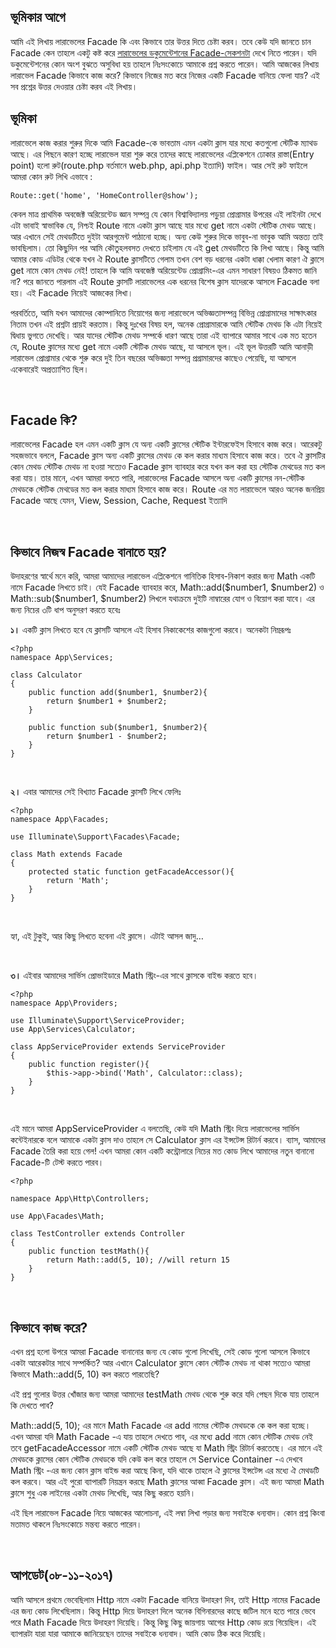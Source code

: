 <h2>ভূমিকার আগে</h2>
<p>আমি এই লিখায় লারাভেলের Facade কি এবং কিভাবে তার উত্তর দিতে চেষ্টা করব। তবে কেউ যদি জানতে চান Facade কেন তাহলে একটু কষ্ট করে <a href="https://laravel.com/docs/5.5/facades" target="_blank">লারাভেলের ডকুমেন্টেশনের Facade-সেকশনটা</a> দেখে নিতে পারেন। যদি ডকুমেন্টেশনের কোন অংশ বুঝতে অসুবিধা হয় তাহলে নিঃসংকোচে আমাকে প্রশ্ন  করতে পারেন। আমি আজকের লিখায় লারাভেল Facade কিভাবে কাজ করে? কিভাবে নিজের মত করে নিজের একটি Facade বানিয়ে ফেলা যায়? এই সব প্রশ্নের উত্তর দেওয়ার চেষ্টা করব এই লিখায়। </p>

<h2>ভূমিকা</h2>
<p>লারাভেলে কাজ করার শুরুর দিকে আমি Facade-কে ভাবতাম এমন একটা ক্লাস যার মধ্যে কতগুলো স্টেটিক ম্যাথড আছে। এর পিছনে কারণ হচ্ছে লারাভেল যারা শুরু করে তাদের কাছে লারাভেলের এপ্লিকেশনে ঢোকার রাস্তা(Entry point) হলো রুট(route.php বর্তমানে web.php, api.php ইত্যাদি) ফাইল। আর সেই রুট ফাইলে আমরা কোন রুট লিখি এভাবে :</p>

<pre><code>Route::get('home', 'HomeController@show');</code></pre>

<p>কেবল মাত্র প্রাথমিক অবজেক্ট অরিয়েন্টেড জ্ঞান সম্পন্ন যে কোন বিশ্বাবিদ্যালয় পড়ুয়া প্রোগ্রামার উপরের এই লাইনটা দেখে এটা ভাবাই স্বাভাবিক যে, নিশ্চই Route নামে একটা ক্লাস আছে যার মধ্যে get নামে একটা স্টেটিক মেথড আছে। আর এখানে সেই মেথডটিতে দুইটা আরগুমেন্ট পাঠানো হচ্ছে। অন্য কেউ শুরুর দিকে ভাবুব-না ভাবুক আমি অন্তত্য তাই ভাবছিলাম। তো কিছুদিন পর আমি কৌতুহলবসত দেখতে চাইলাম যে এই get মেথডটিতে কি লিখা আছে। কিন্তু আমি আমার কোড এডিটর থেকে যখন ঐ Route ক্লাসটিতে গেলাম তখন বেশ বড় ধরনের একটা ধাক্কা খেলাম কারণ ঐ ক্লাসে get নামে কোন মেথড নেই! তাহলে কি আমি অবজেক্ট অরিয়েন্টেড প্রোগ্রামিং-এর এমন সাধারণ বিষয়ও ঠিকমত জানি না? পরে জানতে পারলাম এই Route ক্লাসটি লারাভেলের এক ধরনের বিশেষ ক্লাস যাদেরকে আসলে Facade বলা হয়। এই Facade নিয়েই আজকের লিখা।</p>
<p>পরবর্তিতে, আমি যখন আমাদের কোম্পানিতে নিয়োগের জন্য লারাভেলে অভিজ্ঞতাসম্পন্ন বিভিন্ন প্রোগ্রামাদের সাক্ষাৎকার নিতাম তখন এই প্রশ্নটা প্রায়ই করতাম। কিন্তু দুঃখের বিষয় হল, অনেক প্রোগ্রামারকে আমি স্টেটিক মেথড কি এটা নিয়েই দ্বিধায় ভুগতে দেখেছি। আর যাদের স্টেটিক মেথড সম্পর্কে ধারণ আছে তারা এই ব্যাপারে আমার সাথে এক মত হতেন যে, Route ক্লাসের মধ্যে get নামে একটি স্টেটিক মেথড আছে, যা আসলে ভূল। এই ভূল উত্তরটি আমি আনাড়ী লারাভেল প্রোগ্রামার থেকে শুরু করে দুই তিন বছরের অভিজ্ঞতা সম্পন্ন প্রগ্রামারদের কাছেও পেয়েছি, যা আসলে একেবারেই অপ্রত্যাশিত ছিল। </p><br>

<h2>Facade কি? </h2>
<p>লারাভেলের Facade হল এমন একটি ক্লাস যে অন্য একটি ক্লাসের স্টেটিক ইন্টারফেইস হিসাবে কাজ করে। আরেকটু সহজভাবে বললে, Facade ক্লাস অন্য একটি ক্লাসের মেথড কে কল করার মাধ্যম হিসাবে কাজ করে। তবে ঐ ক্লাসটির কোন মেথড স্টেটিক মেথড না হওয়া সত্যেও Facade ক্লাস ব্যাবহার করে যখন কল করা হয় স্টেটিক মেথডের মত কল করা যায়। তার মানে, এখন আমরা বলতে পারি, লারাভেলের Facade আসলে অন্য একটি ক্লাসের নন-স্টেটিক মেথডকে স্টেটিক মেথডের মত কল করার মাধ্যম হিসাবে কাজ করে। Route এর মত লারাভেলে আরও অনেক জনপ্রিয় Facade আছে যেমন, View, Session, Cache, Request ইত্যাদি</p><br>

<h2>কিভাবে নিজস্ব Facade বানাতে হয়? </h2>
<p>উদাহরণের স্বার্থে মনে করি, আমরা আমাদের লারাভেল এপ্লিকেশনে গানিতিক হিসাব-নিকাশ করার জন্য Math একটি নামে Facade লিখতে চাই। যেই Facade ব্যাবহার করে, Math::add($number1, $number2) ও Math::sub($number1, $number2) লিখলে যথাক্রমে দুইটি নাম্বারের যোগ ও বিয়োগ করা যাবে। এর জন্য নিচের ৩টি ধাপ অনুসরণ করতে হবেঃ </p>
<p><strong>১।</strong> একটি ক্লাস লিখতে হবে যে ক্লাসটি আসলে এই হিসাব নিকাকেশের কাজগুলো করবে। অনেকটা নিম্নরূপঃ </p>

<pre><code>&lt?php
namespace App\Services;

class Calculator
{
    public function add($number1, $number2){
        return $number1 + $number2;
    }

    public function sub($number1, $number2){
        return $number1 - $number2;
    }
}</code></pre><br>

<p><strong>২।</strong> এবার আমাদের সেই বিখ্যাত Facade ক্লাসটি লিখে ফেলিঃ </p>

<pre><code>&lt?php
namespace App\Facades;

use Illuminate\Support\Facades\Facade;

class Math extends Facade
{
    protected static function getFacadeAccessor(){
        return 'Math';
    }
}</code></pre><br>

<p>হ্যা, এই টুকুই, আর কিছু লিখতে হবেনা এই ক্লাসে। এটাই আসল জাদু… </p><br>

<p><strong>৩। </strong>এইবার আমাদের সার্ভিস প্রোভাইডারে Math স্ট্রিং-এর সাথে ক্লাসকে বাইন্ড করতে হবে।</p>

<pre><code>&lt?php 
namespace App\Providers;

use Illuminate\Support\ServiceProvider;
use App\Services\Calculator;

class AppServiceProvider extends ServiceProvider
{
    public function register(){
        $this->app->bind('Math', Calculator::class);
    }
}</code></pre><br>

<p>এই মানে আমরা AppServiceProvider এ বলতেছি, কেউ যদি Math স্ট্রিং দিয়ে লারাভেলের সার্ভিস কন্টেইনারকে বলে আমাকে একটা ক্লাস দাও তাহলে সে Calculator ক্লাস এর ইন্সটেন্স রিটার্ন করবে। 
ব্যাস, আমাদের Facade তৈরি করা হয়ে গেল! এখন আমরা কোন একটি কন্ট্রোলারে নিচের মত কোড লিখে আমাদের নতুন বানানো Facade-টি টেস্ট করতে পারব। </p>

<pre><code>&lt?php

namespace App\Http\Controllers;

use App\Facades\Math;

class TestController extends Controller
{
    public function testMath(){
        return Math::add(5, 10); //will return 15
    }
}</code></pre><br>

<h2>কিভাবে কাজ করে? </h2>
<p>এখন প্রশ্ন হলো উপরে আমরা Facade বানানোর জন্য যে কোড গুলো লিখেছি, সেই কোড গুলো আসলে কিভাবে একটা আরেকটার সাথে সম্পর্কিত? আর এখানে Calculator ক্লাসে কোন  স্টেটিক মেথড না থাকা সত্যেও আমরা কিভাবে Math::add(5, 10) কল করতে পারতেছি? </p>
<p>এই প্রশ্ন গুলোর উত্তর খোঁজার জন্য আমরা আমাদের testMath মেথড থেকে শুরু করে যদি পেছন দিকে যায় তাহলে কি দেখতে পাব? </p>
<p>Math::add(5, 10); এর মানে Math Facade এর add নামের স্টেটিক মেথডকে কে কল করা হচ্ছে। এখন আমরা যদি Math Facade -এ যায় তাহলে দেখতে পাব, এর মধ্যে add নামে কোন স্টেটিক মেথড নেই তবে getFacadeAccessor নামে একটি স্টেটিক মেথড আছে যা Math স্ট্রিং রিটার্ন করতেছে। এর মানে এই মেথডকে ক্লাসের কোন স্টেটিক মেথডকে যদি কেউ কল করে তাহলে সে Service Container -এ দেখবে Math স্ট্রিং -এর জন্য কোন ক্লাস বাইন্ড করা আছে কিনা, যদি থাকে তাহলে ঐ ক্লাসের ইন্সটেন্স এর মধ্যে ঐ মেথডটি কল করবে। আর এই পুরো ব্যাপারটি নিয়ন্ত্রন করছে Math ক্লাসের আব্বা Facade ক্লাস। এই জন্য আমরা Math ক্লাসে শুধু এক লাইনের একটা মেথড লিখেছি, আর কিছু করতে হয়নি।</p>
<p>এই ছিল লারাভেল Facade নিয়ে আজকের আলোচনা, এই লম্বা লিখা পড়ার জন্য সবাইকে ধন্যবাদ। কোন প্রশ্ন কিংবা মতামত থাকলে নিঃসংকোচে মন্তব্য করতে পারেন। </p><br>


<h2>আপডেট(০৮-১১-২০১৭)</h2>
<p>আমি আসলে প্রথমে ভেবেছিলাম Http নামে একটা Facade বানিয়ে উদাহরণ দিব, তাই Http নামের Facade এর জন্য কোড লিখেছিলাম। কিন্তু Http দিয়ে উদাহরণ দিলে অনেক বিগিনারদের কাছে জটিল মনে হতে পারে ভেবে পরে Math Facade দিয়ে উদাহরণ দিয়েছি। কিন্তু কিছু কিছু জায়গায় আগের Http কোড রয়ে গিয়েছিল। এই ব্যাপারটা যারা যারা আমাকে জানিয়েছেন তাদের সবাইকে ধন্যবাদ। আমি কোড ঠিক করে দিয়েছি। </p>

